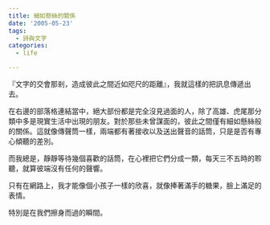 ```yaml
---
title: 細如懸絲的關係
date: '2005-05-23'
tags:
  - 詩與文字
categories:
  - life

---
```

『文字的交會那剎，造成彼此之間近如咫尺的距離』，我就這樣的把訊息傳遞出去。  
  
在右邊的部落格連結當中，絕大部份都是完全沒見過面的人，除了高雄、虎尾那分類中多是現實生活中出現的朋友。對於那些未曾謀面的，彼此之間僅有細如懸絲般的關係。這就像傳聲筒一樣，兩端都有著接收以及送出聲音的話筒，只是是否有專心傾聽的差別。  
  
而我總是，靜靜等待幾個喜歡的話筒，在心裡把它們分成一類，每天三不五時的聆聽，就算彼端沒有任何的聲響。  
  
只有在網路上，我才能像個小孩子一樣的欣喜，就像捧著滿手的糖果，臉上滿足的表情。  
  
特別是在我們擦身而過的瞬間。
